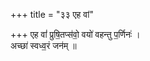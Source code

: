 +++
title = "३३ एह वां"

+++
एह वां॑ प्रुषि॒तप्स॑वो॒ वयो॑ वहन्तु प॒र्णिनः॑ ।  
अच्छा॑ स्वध्व॒रं जन॑म् ॥